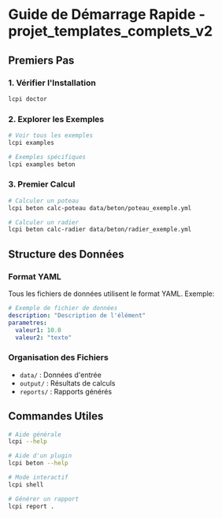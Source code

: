 # Guide de Démarrage Rapide - projet_templates_complets_v2

## Premiers Pas

### 1. Vérifier l'Installation
```bash
lcpi doctor
```

### 2. Explorer les Exemples
```bash
# Voir tous les exemples
lcpi examples

# Exemples spécifiques
lcpi examples beton
```

### 3. Premier Calcul

```bash
# Calculer un poteau
lcpi beton calc-poteau data/beton/poteau_exemple.yml

# Calculer un radier
lcpi beton calc-radier data/beton/radier_exemple.yml
```

## Structure des Données

### Format YAML
Tous les fichiers de données utilisent le format YAML. Exemple:

```yaml
# Exemple de fichier de données
description: "Description de l'élément"
parametres:
  valeur1: 10.0
  valeur2: "texte"
```

### Organisation des Fichiers
- `data/` : Données d'entrée
- `output/` : Résultats de calculs
- `reports/` : Rapports générés

## Commandes Utiles

```bash
# Aide générale
lcpi --help

# Aide d'un plugin
lcpi beton --help

# Mode interactif
lcpi shell

# Générer un rapport
lcpi report .
```
